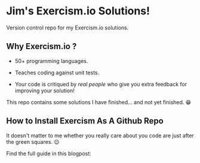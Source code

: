 # Jim's Exercism.io Solutions!

Version control repo for my Exercism.io solutions.


## Why Exercism.io ?

- 50+ programming languages.

- Teaches coding against unit tests.

- Your code is critiqued by _real people_ who give you extra feedback for improving your solution!


This repo contains some solutions I have finished... and not yet finished. 😁


## How to Install Exercism As A Github Repo

It doesn't matter to me whether you really care about you code are just after the green squares. 😉

Find the full guide in this blogpost: 
